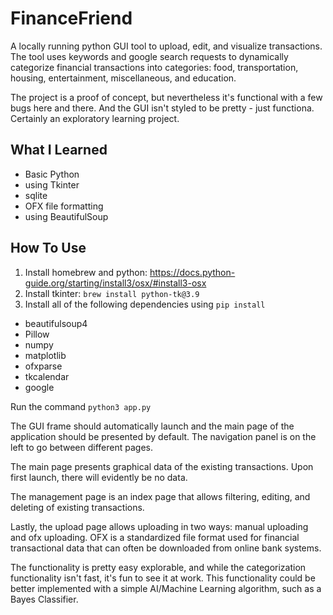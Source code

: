 # FinanceFriend
A locally running python GUI tool to upload, edit, and visualize transactions. The tool uses keywords and google search requests to dynamically categorize financial transactions into categories: food, transportation, housing, entertainment, miscellaneous, and education.

The project is a proof of concept, but nevertheless it's functional with a few bugs here and there. And the GUI isn't styled to be pretty - just functiona. Certainly an exploratory learning project.

## What I Learned
- Basic Python
- using Tkinter
- sqlite
- OFX file formatting
- using BeautifulSoup

## How To Use

1. Install homebrew and python: https://docs.python-guide.org/starting/install3/osx/#install3-osx
2. Install tkinter: `brew install python-tk@3.9`
3. Install all of the following dependencies using `pip install`
- beautifulsoup4
- Pillow
- numpy
- matplotlib
- ofxparse
- tkcalendar
- google

Run the command
`
python3 app.py
`

The GUI frame should automatically launch and the main page of the application should be presented by default. The navigation panel is on the left to go between different pages. 

The main page presents graphical data of the existing transactions. Upon first launch, there will evidently be no data. 

The management page is an index page that allows filtering, editing, and deleting of existing transactions.

Lastly, the upload page allows uploading in two ways: manual uploading and ofx uploading. OFX is a standardized file format used for financial transactional data that can often be downloaded from online bank systems. 

The functionality is pretty easy explorable, and while the categorization functionality isn't fast, it's fun to see it at work. This functionality could be better implemented with a simple AI/Machine Learning algorithm, such as a Bayes Classifier.

